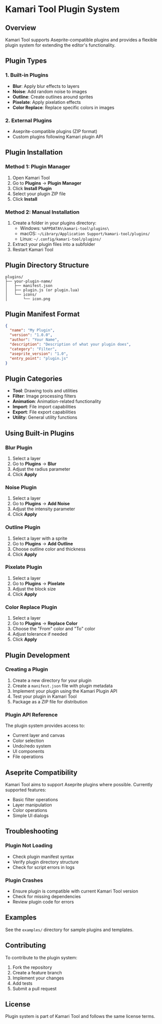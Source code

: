 # Kamari Tool Plugin System

## Overview
Kamari Tool supports Aseprite-compatible plugins and provides a flexible plugin system for extending the editor's functionality.

## Plugin Types

### 1. Built-in Plugins
- **Blur**: Apply blur effects to layers
- **Noise**: Add random noise to images
- **Outline**: Create outlines around sprites
- **Pixelate**: Apply pixelation effects
- **Color Replace**: Replace specific colors in images

### 2. External Plugins
- Aseprite-compatible plugins (ZIP format)
- Custom plugins following Kamari plugin API

## Plugin Installation

### Method 1: Plugin Manager
1. Open Kamari Tool
2. Go to **Plugins** → **Plugin Manager**
3. Click **Install Plugin**
4. Select your plugin ZIP file
5. Click **Install**

### Method 2: Manual Installation
1. Create a folder in your plugins directory:
   - Windows: `%APPDATA%\kamari-tool\plugins\`
   - macOS: `~/Library/Application Support/kamari-tool/plugins/`
   - Linux: `~/.config/kamari-tool/plugins/`
2. Extract your plugin files into a subfolder
3. Restart Kamari Tool

## Plugin Directory Structure

```
plugins/
├── your-plugin-name/
│   ├── manifest.json
│   ├── plugin.js (or plugin.lua)
│   └── icons/
│       └── icon.png
```

## Plugin Manifest Format

```json
{
  "name": "My Plugin",
  "version": "1.0.0",
  "author": "Your Name",
  "description": "Description of what your plugin does",
  "category": "Filter",
  "aseprite_version": "1.0",
  "entry_point": "plugin.js"
}
```

## Plugin Categories

- **Tool**: Drawing tools and utilities
- **Filter**: Image processing filters
- **Animation**: Animation-related functionality
- **Import**: File import capabilities
- **Export**: File export capabilities
- **Utility**: General utility functions

## Using Built-in Plugins

### Blur Plugin
1. Select a layer
2. Go to **Plugins** → **Blur**
3. Adjust the radius parameter
4. Click **Apply**

### Noise Plugin
1. Select a layer
2. Go to **Plugins** → **Add Noise**
3. Adjust the intensity parameter
4. Click **Apply**

### Outline Plugin
1. Select a layer with a sprite
2. Go to **Plugins** → **Add Outline**
3. Choose outline color and thickness
4. Click **Apply**

### Pixelate Plugin
1. Select a layer
2. Go to **Plugins** → **Pixelate**
3. Adjust the block size
4. Click **Apply**

### Color Replace Plugin
1. Select a layer
2. Go to **Plugins** → **Replace Color**
3. Choose the "From" color and "To" color
4. Adjust tolerance if needed
5. Click **Apply**

## Plugin Development

### Creating a Plugin
1. Create a new directory for your plugin
2. Create a `manifest.json` file with plugin metadata
3. Implement your plugin using the Kamari Plugin API
4. Test your plugin in Kamari Tool
5. Package as a ZIP file for distribution

### Plugin API Reference
The plugin system provides access to:
- Current layer and canvas
- Color selection
- Undo/redo system
- UI components
- File operations

## Aseprite Compatibility

Kamari Tool aims to support Aseprite plugins where possible. Currently supported features:
- Basic filter operations
- Layer manipulation
- Color operations
- Simple UI dialogs

## Troubleshooting

### Plugin Not Loading
- Check plugin manifest syntax
- Verify plugin directory structure
- Check for script errors in logs

### Plugin Crashes
- Ensure plugin is compatible with current Kamari Tool version
- Check for missing dependencies
- Review plugin code for errors

## Examples

See the `examples/` directory for sample plugins and templates.

## Contributing

To contribute to the plugin system:
1. Fork the repository
2. Create a feature branch
3. Implement your changes
4. Add tests
5. Submit a pull request

## License

Plugin system is part of Kamari Tool and follows the same license terms.
